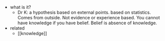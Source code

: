   * what is it?
    * Dr K: a hypothesis based on external points. based on statistics. Comes from outside. Not evidence or experience based. You cannot have knowledge if you have belief. Belief is absence of knowledge. 
  * related
    * [[knowledge]]
